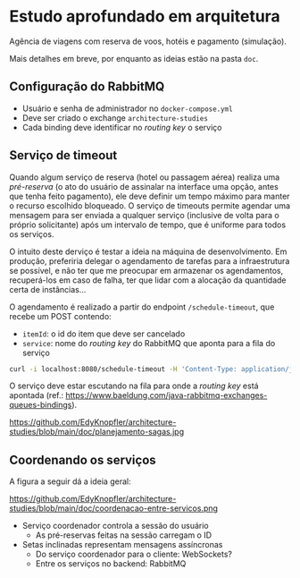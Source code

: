 # Estudo aprofundado em arquitetura

Agência de viagens com reserva de voos, hotéis e pagamento (simulação).

Mais detalhes em breve, por enquanto as ideias estão na pasta `doc`.

## Configuração do RabbitMQ

* Usuário e senha de administrador no `docker-compose.yml`
* Deve ser criado o exchange `architecture-studies`
* Cada binding deve identificar no _routing key_ o serviço

## Serviço de timeout

Quando algum serviço de reserva (hotel ou passagem aérea) realiza uma _pré-reserva_ (o ato do usuário de assinalar na interface uma opção, antes que tenha feito pagamento), ele deve definir um tempo máximo para manter o recurso escolhido bloqueado. O serviço de timeouts permite agendar uma mensagem para ser enviada a qualquer serviço (inclusive de volta para o próprio solicitante) após um intervalo de tempo, que é uniforme para todos os serviços.

O intuito deste derviço é testar a ideia na máquina de desenvolvimento. Em produção, preferiria delegar o agendamento de tarefas para a infraestrutura se possível, e não ter que me preocupar em armazenar os agendamentos, recuperá-los em caso de falha, ter que lidar com a alocação da quantidade certa de instâncias...

O agendamento é realizado a partir do endpoint `/schedule-timeout`, que recebe um POST contendo:
* `itemId`: o id do item que deve ser cancelado
* `service`: nome do _routing key_ do RabbitMQ que aponta para a fila do serviço

```bash
curl -i localhost:8080/schedule-timeout -H 'Content-Type: application/json' -d '{"service": "hoteis", "itemId": 123456}'
```

O serviço deve estar escutando na fila para onde a _routing key_ está apontada (ref.: https://www.baeldung.com/java-rabbitmq-exchanges-queues-bindings).

https://github.com/EdyKnopfler/architecture-studies/blob/main/doc/planejamento-sagas.jpg

## Coordenando os serviços

A figura a seguir dá a ideia geral:

https://github.com/EdyKnopfler/architecture-studies/blob/main/doc/coordenacao-entre-servicos.png

* Serviço coordenador controla a sessão do usuário
  * As pré-reservas feitas na sessão carregam o ID
* Setas inclinadas representam mensagens assíncronas
  * Do serviço coordenador para o cliente: WebSockets?
  * Entre os serviços no backend: RabbitMQ


